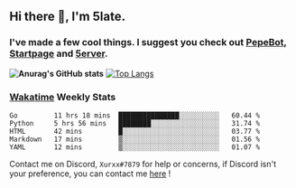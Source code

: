 ## Hi there 👋, I'm 5late.
### I've made a few cool things. I suggest you check out [PepeBot](https://github.com/5late/Pepe-Bot), [Startpage](https://github.com/5late/startpage) and [5erver](https://github.com/5late/5erver). 
**![Anurag's GitHub stats](https://github-readme-stats.vercel.app/api?username=5late&count_private=true&show_icons=true&theme=tokyonight)**
[![Top Langs](https://github-readme-stats.vercel.app/api/top-langs/?username=5late&theme=ayu-mirage)](https://github.com/anuraghazra/github-readme-stats)

### [Wakatime](https://wakatime.com/@5late) Weekly Stats

<!--START_SECTION:waka-->
```text
Go         11 hrs 18 mins  ███████████████░░░░░░░░░░   60.44 % 
Python     5 hrs 56 mins   ████████░░░░░░░░░░░░░░░░░   31.74 % 
HTML       42 mins         █░░░░░░░░░░░░░░░░░░░░░░░░   03.77 % 
Markdown   17 mins         ▒░░░░░░░░░░░░░░░░░░░░░░░░   01.56 % 
YAML       12 mins         ▒░░░░░░░░░░░░░░░░░░░░░░░░   01.07 % 
```
<!--END_SECTION:waka-->

Contact me on Discord, ``Xurxx#7879`` for help or concerns, if Discord isn't your preference, you can contact me [here](https://github.com/5late/5late/issues) !
